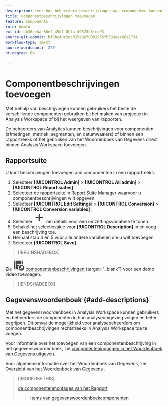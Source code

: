 ```yaml
---
description: Leer hoe beheerders beschrijvingen aan componenten kunnen toevoegen gebruikend een rapportreeks of het gegevenswoordenboek.
title: Componentbeschrijvingen toevoegen
feature: Components
role: Admin
exl-id: db36ee4a-66e2-45d1-8b7a-49570b5fce93
source-git-commit: bf8bc40e3ec325e8e70081955fb533eee66a1734
workflow-type: tm+mt
source-wordcount: '220'
ht-degree: 0%

---
```


# Componentbeschrijvingen toevoegen

Met behulp van beschrijvingen kunnen gebruikers het beste de verschillende componenten gebruiken bij het maken van projecten in Analysis Workspace of bij het weergeven van rapporten.

De beheerders van Analytics kunnen beschrijvingen voor componenten (afmetingen, metriek, segmenten, en datumwaaiers) of binnen een rapportreeks of het gebruiken van het Woordenboek van Gegevens direct binnen Analysis Workspace toevoegen.

## Rapportsuite

U kunt beschrijvingen toevoegen aan componenten in een rapportreeks.

1. Selecteer **[!UICONTROL Admin]** > **[!UICONTROL All admin]** > **[!UICONTROL Report suites]** .
1. Selecteer de rapportsuite in Report Suite Manager waarvoor u componentbeschrijvingen wilt opgeven.
1. Selecteer **[!UICONTROL Edit Settings]** > **[!UICONTROL Conversion]** > **[!UICONTROL Conversion variables]** .
1. Selecteer ![ toevoegen ](/help/assets/icons/Add.svg) om details voor een omzettingsvariabele te tonen.
1. Schakel het selectievakje voor **[!UICONTROL Description]** in en voeg een beschrijving toe.
1. Herhaal stap 4 en 5 voor alle andere variabelen die u wilt toevoegen.
1. Selecteer **[!UICONTROL Save]** .

>[!BEGINSHADEBOX]

Zie ![ VideoCheckedOut ](/help/assets/icons/VideoCheckedOut.svg) [ componentenbeschrijvingen ](https://video.tv.adobe.com/v/25453?quality=12&learn=on){target="_blank"} voor een demo video toevoegen.

>[!ENDSHADEBOX]


## Gegevenswoordenboek {#add-descriptions}

Met het gegevenswoordenboek in Analysis Workspace kunnen gebruikers en beheerders de componenten in hun analyseomgeving volgen en beter begrijpen. Dit omvat de mogelijkheid voor analysebeheerders om componentbeschrijvingen rechtstreeks in Analysis Workspace toe te voegen.

Voor informatie over het toevoegen van een componentenbeschrijving in het gegevenswoordenboek, zie [ componenteningangen in het Woordenboek van Gegevens ](/help/analyze/analysis-workspace/components/data-dictionary/edit-entries-data-dictionary.md) uitgeven.

Voor algemene informatie over het Woordenboek van Gegevens, zie [ Overzicht van het Woordenboek van Gegevens ](/help/analyze/analysis-workspace/components/data-dictionary/data-dictionary-overview.md).

>[!MORELIKETHIS]
>
>[ de componentenmontages van het Rapport ](/help/components/vrs/vrs-components.md)
>>[Items van gegevenswoordenboekcomponenten ](/help/analyze/analysis-workspace/components/data-dictionary/edit-entries-data-dictionary.md)
>